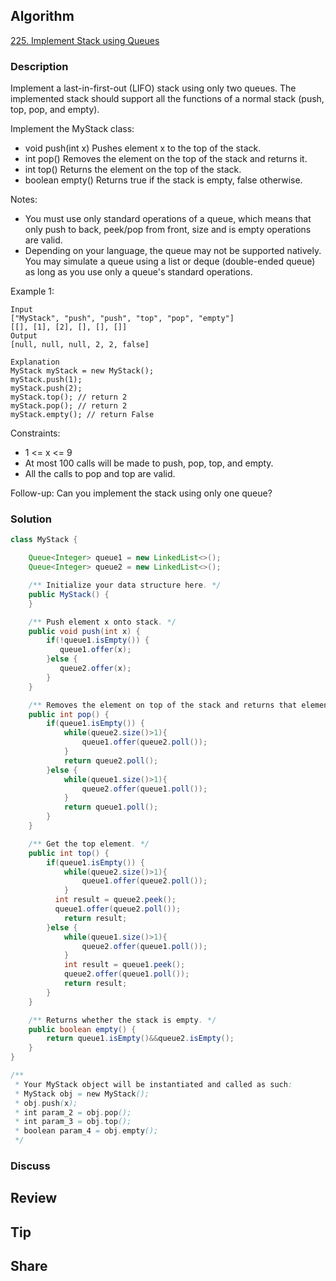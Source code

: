 ## Algorithm

[225. Implement Stack using Queues](https://leetcode.com/problems/implement-stack-using-queues/)

### Description

Implement a last-in-first-out (LIFO) stack using only two queues. The implemented stack should support all the functions of a normal stack (push, top, pop, and empty).

Implement the MyStack class:

- void push(int x) Pushes element x to the top of the stack.
- int pop() Removes the element on the top of the stack and returns it.
- int top() Returns the element on the top of the stack.
- boolean empty() Returns true if the stack is empty, false otherwise.

Notes:

- You must use only standard operations of a queue, which means that only push to back, peek/pop from front, size and is empty operations are valid.
- Depending on your language, the queue may not be supported natively. You may simulate a queue using a list or deque (double-ended queue) as long as you use only a queue's standard operations.


Example 1:

```
Input
["MyStack", "push", "push", "top", "pop", "empty"]
[[], [1], [2], [], [], []]
Output
[null, null, null, 2, 2, false]

Explanation
MyStack myStack = new MyStack();
myStack.push(1);
myStack.push(2);
myStack.top(); // return 2
myStack.pop(); // return 2
myStack.empty(); // return False
```

Constraints:

- 1 <= x <= 9
- At most 100 calls will be made to push, pop, top, and empty.
- All the calls to pop and top are valid.

Follow-up: Can you implement the stack using only one queue?

### Solution

```java
class MyStack {

    Queue<Integer> queue1 = new LinkedList<>();
    Queue<Integer> queue2 = new LinkedList<>();

    /** Initialize your data structure here. */
    public MyStack() {
    }

    /** Push element x onto stack. */
    public void push(int x) {
        if(!queue1.isEmpty()) {
    	   queue1.offer(x);
        }else {
    	   queue2.offer(x);
        }
    }

    /** Removes the element on top of the stack and returns that element. */
    public int pop() {
        if(queue1.isEmpty()) {
        	while(queue2.size()>1){
        		queue1.offer(queue2.poll());
        	}
        	return queue2.poll();
        }else {
        	while(queue1.size()>1){
        		queue2.offer(queue1.poll());
        	}
        	return queue1.poll();
        }
    }

    /** Get the top element. */
    public int top() {
        if(queue1.isEmpty()) {
        	while(queue2.size()>1){
        		queue1.offer(queue2.poll());
        	}
          int result = queue2.peek();
          queue1.offer(queue2.poll());
        	return result;
        }else {
        	while(queue1.size()>1){
        		queue2.offer(queue1.poll());
        	}
        	int result = queue1.peek();
            queue2.offer(queue1.poll());
        	return result;
        }
    }

    /** Returns whether the stack is empty. */
    public boolean empty() {
        return queue1.isEmpty()&&queue2.isEmpty();
    }
}

/**
 * Your MyStack object will be instantiated and called as such:
 * MyStack obj = new MyStack();
 * obj.push(x);
 * int param_2 = obj.pop();
 * int param_3 = obj.top();
 * boolean param_4 = obj.empty();
 */
```

### Discuss

## Review


## Tip


## Share
